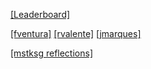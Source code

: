 [[Leaderboard]](https://adventofcode.com/2020/leaderboard/private/view/983136?order=stars)

[[fventura]](https://github.com/franciscoreisventura/aoc2020/tree/master/src/main/java/com/fventura/aoc2020/days)
[[rvalente]](https://github.com/RuiGSValente/advent-of-code/tree/master/src/main/scala)
[[jmarques]](https://github.com/joaomosm/adventofcode/tree/master/2020)

[[mstksg reflections]](https://github.com/mstksg/advent-of-code-2020/blob/master/reflections.md)

